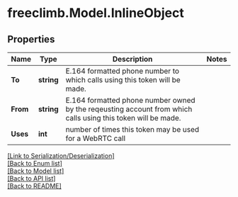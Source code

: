 # freeclimb.Model.InlineObject


## Properties

Name | Type | Description | Notes
------------ | ------------- | ------------- | -------------
**To** | **string** | E.164 formatted phone number to which calls using this token will be made. | 
**From** | **string** | E.164 formatted phone number owned by the reqeusting account from which calls using this token will be made. | 
**Uses** | **int** | number of times this token may be used for a WebRTC call | 

[[Link to Serialization/Deserialization]](../README.md#documentation-for-serialization-deserialization)<br /> 
[[Back to Enum list]](../README.md#documentation-for-enums)<br /> 
[[Back to Model list]](../README.md#documentation-for-models)<br /> 
[[Back to API list]](../README.md#documentation-for-api-endpoints) <br /> 
[[Back to README]](../README.md) <br /> 
